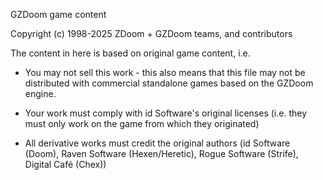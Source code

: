 GZDoom game content

Copyright (c) 1998-2025 ZDoom + GZDoom teams, and contributors

The content in here is based on original game content, i.e.

- You may not sell this work - this also means that this file may not be distributed with commercial standalone games based on the GZDoom engine.

- Your work must comply with id Software's original licenses (i.e. they must only work on the game from which they originated)

- All derivative works must credit the original authors (id Software (Doom), Raven Software (Hexen/Heretic), Rogue Software (Strife), Digital Café (Chex))

